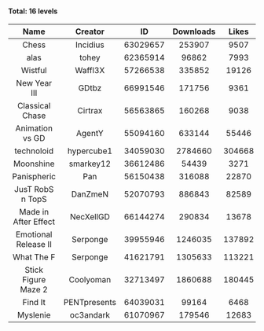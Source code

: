 #### Total: 16 levels

| Name | Creator | ID | Downloads | Likes |
|:---:|:---:|:---:|:---:|:---:|
| Chess | Incidius | 63029657 | 253907 | 9507
| alas | tohey | 62365914 | 96862 | 7993
| Wistful | Waffl3X | 57266538 | 335852 | 19126
| New Year III | GDtbz | 66991546 | 171756 | 9361
| Classical Chase | Cirtrax | 56563865 | 160268 | 9038
| Animation vs GD | AgentY | 55094160 | 633144 | 55446
| technoloid | hypercube1 | 34059030 | 2784660 | 304668
| Moonshine | smarkey12 | 36612486 | 54439 | 3271
| Panispheric | Pan | 56150438 | 316088 | 22870
| JusT RobS n TopS | DanZmeN | 52070793 | 886843 | 82589
| Made in After Effect | NecXellGD | 66144274 | 290834 | 13678
| Emotional Release II | Serponge | 39955946 | 1246035 | 137892
| What The F | Serponge | 41621791 | 1305633 | 113221
| Stick Figure Maze 2 | Coolyoman | 32713497 | 1860688 | 180445
| Find It | PENTpresents | 64039031 | 99164 | 6468
| Myslenie | oc3andark | 61070967 | 179546 | 12683
